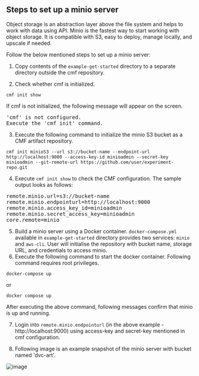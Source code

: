 ## Steps to set up a minio server
Object storage is an abstraction layer above the file system and helps to work with data using API.
Minio is the fastest way to start working with object storage.
It is compatible with S3, easy to deploy, manage locally, and upscale if needed.

Follow the below mentioned steps to set up a minio server:
1. Copy contents of the `example-get-started` directory to a separate directory outside the cmf repository.


2. Check whether cmf is initialized.

```
cmf init show
```


If cmf is not initialized, the following message will appear on the screen.

<pre>
'cmf' is not configured.
Execute the 'cmf init' command.
</pre>

3.  Execute the following command to initialize the minio S3 bucket as a CMF artifact repository.
```
cmf init minioS3 --url s3://bucket-name --endpoint-url http://localhost:9000 --access-key-id minioadmin --secret-key minioadmin --git-remote-url https://github.com/user/experiment-repo.git
```

4. Execute `cmf init show` to check the CMF configuration. The sample output looks as follows:
<pre>
remote.minio.url=s3://bucket-name
remote.minio.endpointurl=http://localhost:9000
remote.minio.access_key_id=minioadmin
remote.minio.secret_access_key=minioadmin
core.remote=minio
</pre>

5. Build a minio server using a Docker container. `docker-compose.yml` available in `example-get-started` directory provides two services: `minio` and `aws-cli`.
   User will initialise the repository with bucket name, storage URL, and credentials to access minio.
6. Execute the following command to start the docker container. Following command requires root privileges.
```
docker-compose up
```
or
```
docker compose up
```
After executing the above command, following messages confirm that minio is up and running.

7. Login into `remote.minio.endpointurl` (in the above example - http://localhost:9000) using access-key and secret-key mentioned in cmf configuration.

8. Following image is an example snapshot of the minio server with bucket named 'dvc-art'.

![image](https://miro.medium.com/max/1100/1*sIOUllU2O6YGdT7ARoY-xw.webp)
